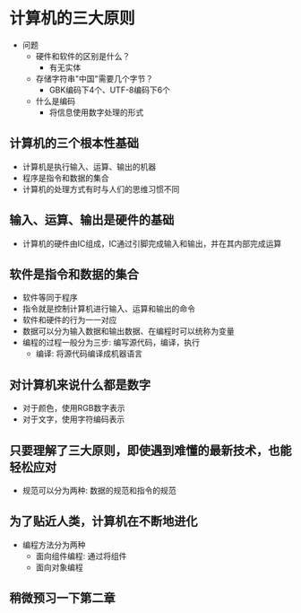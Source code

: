 # 计算机的三大原则
- 问题
    - 硬件和软件的区别是什么？
        - 有无实体
    - 存储字符串"中国"需要几个字节？
        - GBK编码下4个、UTF-8编码下6个
    - 什么是编码
        - 将信息使用数字处理的形式
## 计算机的三个根本性基础
- 计算机是执行输入、运算、输出的机器
- 程序是指令和数据的集合
- 计算机的处理方式有时与人们的思维习惯不同
## 输入、运算、输出是硬件的基础
- 计算机的硬件由IC组成，IC通过引脚完成输入和输出，并在其内部完成运算
## 软件是指令和数据的集合
- 软件等同于程序
- 指令就是控制计算机进行输入、运算和输出的命令
- 软件和硬件的行为一一对应
- 数据可以分为输入数据和输出数据、在编程时可以统称为变量
- 编程的过程一般分为三步: 编写源代码，编译，执行
    - 编译: 将源代码编译成机器语言
## 对计算机来说什么都是数字
- 对于颜色，使用RGB数字表示
- 对于文字，使用字符编码表示
## 只要理解了三大原则，即使遇到难懂的最新技术，也能轻松应对
- 规范可以分为两种: 数据的规范和指令的规范
## 为了贴近人类，计算机在不断地进化
- 编程方法分为两种 
    - 面向组件编程: 通过将组件
    - 面向对象编程
## 稍微预习一下第二章



